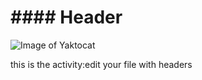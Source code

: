 # #### Header



![Image of Yaktocat](https://octodex.github.com/images/yaktocat.png)


this is the activity:edit your file with headers
